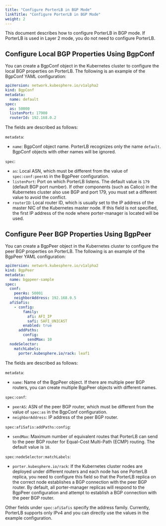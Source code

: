 ```yaml
---
title: "Configure PorterLB in BGP Mode"
linkTitle: "Configure PorterLB in BGP Mode"
weight: 2
---
```


This document describes how to configure PorterLB in BGP mode. If PorterLB is used in Layer 2 mode, you do not need to configure PorterLB.

## Configure Local BGP Properties Using BgpConf

You can create a BgpConf object in the Kubernetes cluster to configure the local BGP properties on PorterLB. The following is an example of the BgpConf YAML configuration:

```yaml
apiVersion: network.kubesphere.io/v1alpha2
kind: BgpConf
metadata:
  name: default
spec:
  as: 50000
  listenPort: 17900
  routerId: 192.168.0.2
```

The fields are described as follows:

`metadata`:

* `name`: BgpConf object name. PorterLB recognizes only the name `default`. BgpConf objects with other names will be ignored.

`spec`:

* `as`: Local ASN, which must be different from the value of `spec:conf:peerAS` in the BgpPeer configuration.
* `listenPort`: Port on which PorterLB listens. The default value is `179` (default BGP port number). If other components (such as Calico) in the Kubernetes cluster also use BGP and port 179, you must set a different value to avoid the conflict.
* `routerID`: Local router ID, which is usually set to the IP address of the master NIC of the Kubernetes master node. If this field is not specified, the first IP address of the node where porter-manager is located will be used.

## Configure Peer BGP Properties Using BgpPeer

You can create a BgpPeer object in the Kubernetes cluster to configure the peer BGP properties on PorterLB. The following is an example of the BgpPeer YAML configuration:

```yaml
apiVersion: network.kubesphere.io/v1alpha2
kind: BgpPeer
metadata:
  name: bgppeer-sample
spec:
  conf:
    peerAs: 50001
    neighborAddress: 192.168.0.5
  afiSafis:
    - config:
        family:
          afi: AFI_IP
          safi: SAFI_UNICAST
        enabled: true
      addPaths:
        config:
          sendMax: 10
  nodeSelector:
    matchLabels:
      porter.kubesphere.io/rack: leaf1
```

The fields are described as follows:

`metadata`:

* `name`: Name of the BgpPeer object. If there are multiple peer BGP routers, you can create multiple BgpPeer objects with different names.

`spec:conf`:

* `peerAS`: ASN of the peer BGP router, which must be different from the value of `spec:as` in the BgpConf configuration.
* `neighborAddress`: IP address of the peer BGP router.

`spec:afiSafis:addPaths:config`:

* `sendMax`: Maximum number of equivalent routes that PorterLB can send to the peer BGP router for Equal-Cost Multi-Path (ECMP) routing. The default value is `10`.

`spec:nodeSelector:matchLabels`:

* `porter.kubesphere.io/rack`: If the Kubernetes cluster nodes are deployed under different routers and each node has one PorterLB replica, you need to configure this field so that the PorterLB replica on the correct node establishes a BGP connection with the peer BGP router. By default, all porter-manager replicas will respond to the BgpPeer configuration and attempt to establish a BGP connection with the peer BGP router.

Other fields under `spec:afiSafis` specify the address family. Currently, PorterLB supports only IPv4 and you can directly use the values in the example configuration.